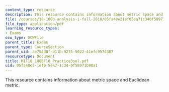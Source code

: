 ```yaml
---
content_type: resource
description: This resource contains information about metric space and Euclidean metric.
file: /courses/18-100b-analysis-i-fall-2010/05fa48e21ef05ea71c340f58971b98a1_MIT18_100BF10_Practice3sol.pdf
file_type: application/pdf
learning_resource_types:
- Exams
ocw_type: OCWFile
parent_title: Exams
parent_type: CourseSection
parent_uid: ae754d0f-d11b-9275-5022-41efc9574387
resourcetype: Document
title: MIT18_100BF10_Practice3sol.pdf
uid: 05fa48e2-1ef0-5ea7-1c34-0f58971b98a1
---
```

This resource contains information about metric space and Euclidean metric.

